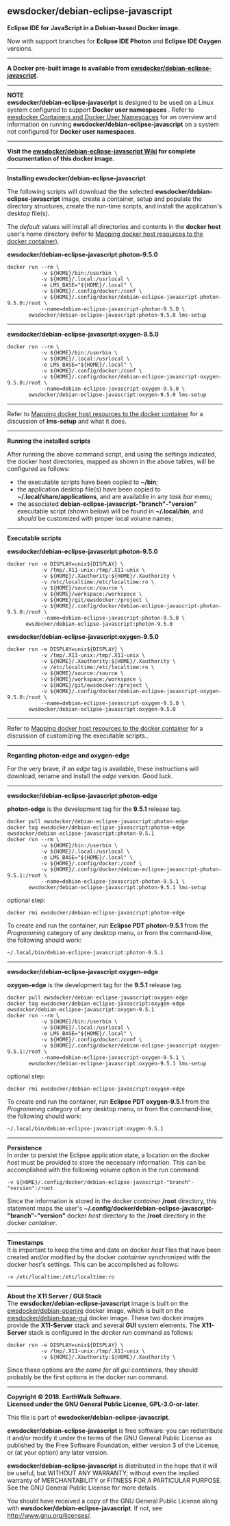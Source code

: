 ## ewsdocker/debian-eclipse-javascript  

**Eclipse IDE for JavaScript in a Debian-based Docker image.**  

Now with support branches for **Eclipse IDE Photon** and **Eclipse IDE Oxygen** versions.

____  

**A Docker pre-built image is available from [ewsdocker/debian-eclipse-javascript](https://hub.docker.com/r/ewsdocker/debian-eclipse-javascript).**  

____  

**NOTE**  
**ewsdocker/debian-eclipse-javascript** is designed to be used on a Linux system configured to support **Docker user namespaces** .  Refer to [ewsdocker Containers and Docker User Namespaces](https://github.com/ewsdocker/ewsdocker.github.io/wiki/UserNS-Overview) for an overview and information on running **ewsdocker/debian-eclipse-javascript** on a system not configured for **Docker user namespaces**.
____  

**Visit the [ewsdocker/debian-eclipse-javascript Wiki](https://github.com/ewsdocker/debian-eclipse-javascript/wiki/QuickStart) for complete documentation of this docker image.**  
____  

**Installing ewsdocker/debian-eclipse-javascript**  

The following scripts will download the the selected **ewsdocker/debian-eclipse-javascript** image, create a container, setup and populate the directory structures, create the run-time scripts, and install the application's desktop file(s).  

The _default_ values will install all directories and contents in the **docker host** user's home directory (refer to [Mapping docker host resources to the docker container](https://github.com/ewsdocker/debian-eclipse-javascript/wiki/QuickStart#mapping)),  

**ewsdocker/debian-eclipse-javascript:photon-9.5.0**  
  
    docker run --rm \
               -v ${HOME}/bin:/userbin \
               -v ${HOME}/.local:/usrlocal \
               -e LMS_BASE="${HOME}/.local" \
               -v ${HOME}/.config/docker:/conf \
               -v ${HOME}/.config/docker/debian-eclipse-javascript-photon-9.5.0:/root \
               --name=debian-eclipse-javascript-photon-9.5.0 \
           ewsdocker/debian-eclipse-javascript:photon-9.5.0 lms-setup  

____  
  
**ewsdocker/debian-eclipse-javascript:oxygen-9.5.0**  
  
    docker run --rm \
               -v ${HOME}/bin:/userbin \
               -v ${HOME}/.local:/usrlocal \
               -e LMS_BASE="${HOME}/.local" \
               -v ${HOME}/.config/docker:/conf \
               -v ${HOME}/.config/docker/debian-eclipse-javascript-oxygen-9.5.0:/root \
               --name=debian-eclipse-javascript-oxygen-9.5.0 \
           ewsdocker/debian-eclipse-javascript:oxygen-9.5.0 lms-setup  

____  

Refer to [Mapping docker host resources to the docker container](https://github.com/ewsdocker/debian-eclipse-javascript/wiki/QuickStart#mapping) for a discussion of **lms-setup** and what it does.  

____  

**Running the installed scripts**

After running the above command script, and using the settings indicated, the docker host directories, mapped as shown in the above tables, will be configured as follows:

+ the executable scripts have been copied to **~/bin**;  
+ the application desktop file(s) have been copied to **~/.local/share/applications**, and are availablie in any _task bar_ menu;  
+ the associated **debian-eclipse-javascript-"branch"-"version"** executable script (shown below) will be found in **~/.local/bin**, and _should_ be customized with proper local volume names;  

____  

**Executable scripts**  

**ewsdocker/debian-eclipse-javascript:photon-9.5.0**
  
    docker run -e DISPLAY=unix${DISPLAY} \
               -v /tmp/.X11-unix:/tmp/.X11-unix \
               -v ${HOME}/.Xauthority:${HOME}/.Xauthority \
               -v /etc/localtime:/etc/localtime:ro \
               -v ${HOME}/source:/source \
               -v ${HOME}/workspace:/workspace \
               -v ${HOME}/git/ewsdocker:/project \
               -v ${HOME}/.config/docker/debian-eclipse-javascript-photon-9.5.0:/root \
               --name=debian-eclipse-javascript-photon-9.5.0 \
          ewsdocker/debian-eclipse-javascript:photon-9.5.0  

**ewsdocker/debian-eclipse-javascript:oxygen-9.5.0**
  
    docker run -e DISPLAY=unix${DISPLAY} \
               -v /tmp/.X11-unix:/tmp/.X11-unix \
               -v ${HOME}/.Xauthority:${HOME}/.Xauthority \
               -v /etc/localtime:/etc/localtime:ro \
               -v ${HOME}/source:/source \
               -v ${HOME}/workspace:/workspace \
               -v ${HOME}/git/ewsdocker:/project \
               -v ${HOME}/.config/docker/debian-eclipse-javascript-oxygen-9.5.0:/root \
               --name=debian-eclipse-javascript-oxygen-9.5.0 \
           ewsdocker/debian-eclipse-javascript:oxygen-9.5.0  

____  
Refer to [Mapping docker host resources to the docker container](https://github.com/ewsdocker/debian-eclipse-javascript/wiki/QuickStart#mapping) for a discussion of customizing the executable scripts..  

____  

**Regarding photon-edge and oxygen-edge**  

For the very brave, if an _edge_ tag is available, these instructions will download, rename and install the _edge_ version.  Good luck.  

____  

**ewsdocker/debian-eclipse-javascript:photon-edge**  


**photon-edge** is the development tag for the **9.5.1** release tag.

    docker pull ewsdocker/debian-eclipse-javascript:photon-edge
    docker tag ewsdocker/debian-eclipse-javascript:photon-edge ewsdocker/debian-eclipse-javascript:photon-9.5.1
    docker run --rm \
               -v ${HOME}/bin:/userbin \
               -v ${HOME}/.local:/usrlocal \
               -e LMS_BASE="${HOME}/.local" \
               -v ${HOME}/.config/docker:/conf \
               -v ${HOME}/.config/docker/debian-eclipse-javascript-photon-9.5.1:/root \
               --name=debian-eclipse-javascript-photon-9.5.1 \
           ewsdocker/debian-eclipse-javascript:photon-9.5.1 lms-setup  

optional step:

    docker rmi ewsdocker/debian-eclipse-javascript:photon-edge  

To create and run the container, run **Eclipse PDT photon-9.5.1** from the _Programming_ category of any desktop menu, or from the command-line, the following should work:

    ~/.local/bin/debian-eclipse-javascript:photon-9.5.1  

____  

**ewsdocker/debian-eclipse-javascript:oxygen-edge**  


**oxygen-edge** is the development tag for the **9.5.1** release tag.

    docker pull ewsdocker/debian-eclipse-javascript:oxygen-edge
    docker tag ewsdocker/debian-eclipse-javascript:oxygen-edge ewsdocker/debian-eclipse-javascript:oxygen-9.5.1
    docker run --rm \
               -v ${HOME}/bin:/userbin \
               -v ${HOME}/.local:/usrlocal \
               -e LMS_BASE="${HOME}/.local" \
               -v ${HOME}/.config/docker:/conf \
               -v ${HOME}/.config/docker/debian-eclipse-javascript-oxygen-9.5.1:/root \
               --name=debian-eclipse-javascript-oxygen-9.5.1 \
           ewsdocker/debian-eclipse-javascript:oxygen-9.5.1 lms-setup  

optional step:

    docker rmi ewsdocker/debian-eclipse-javascript:oxygen-edge  

To create and run the container, run **Eclipse PDT oxygen-9.5.1** from the _Programming_ category of any desktop menu, or from the command-line, the following should work:

    ~/.local/bin/debian-eclipse-javascript:oxygen-9.5.1  

____  

**Persistence**  
In order to persist the Eclipse application state, a location on the docker _host_ must be provided to store the necessary information.  This can be accomplished with the following volume option in the run command:

    -v ${HOME}/.config/docker/debian-eclipse-javascript-"branch"-"version":/root  

Since the information is stored in the docker _container_ **/root** directory, this statement maps the user's **~/.config/docker/debian-eclipse-javascript-"branch"-"version"** docker _host_ directory to the **/root** directory in the docker _container_.  
____  
**Timestamps**  
It is important to keep the time and date on docker _host_ files that have been created and/or modified by the docker _containter_ synchronized with the docker _host_'s settings. This can be accomplished as follows:

    -v /etc/localtime:/etc/localtime:ro  

____  
**About the X11 Server / GUI Stack**  
The **ewsdocker/debian-eclipse-javascript** image is built on the [ewsdocker/debian-openjre](https://github.com/ewsdocker/debian-openjre/wiki) docker image, which is built on the [ewsdocker/debian-base-gui](https://github.com/ewsdocker/debian-base-gui/wiki) docker image. These two docker images provide the **X11-Server** stack and several **GUI** system elements.  The **X11-Server** stack is configured in the _docker run_ command as follows:

    docker run -e DISPLAY=unix${DISPLAY} \
               -v /tmp/.X11-unix:/tmp/.X11-unix \
               -v ${HOME}/.Xauthority:${HOME}/.Xauthority \

Since these options are _the same for all gui containers_, they should probably be the first options in the docker run command.  

____  

**Copyright © 2018. EarthWalk Software.**  
**Licensed under the GNU General Public License, GPL-3.0-or-later.**  

This file is part of **ewsdocker/debian-eclipse-javascript**.  

**ewsdocker/debian-eclipse-javascript** is free software: you can redistribute 
it and/or modify it under the terms of the GNU General Public License 
as published by the Free Software Foundation, either version 3 of the 
License, or (at your option) any later version.  

**ewsdocker/debian-eclipse-javascript** is distributed in the hope that it will 
be useful, but WITHOUT ANY WARRANTY; without even the implied warranty 
of MERCHANTABILITY or FITNESS FOR A PARTICULAR PURPOSE.  See the
GNU General Public License for more details.  

You should have received a copy of the GNU General Public License
along with **ewsdocker/debian-eclipse-javascript**.  If not, see 
<http://www.gnu.org/licenses/>.  

